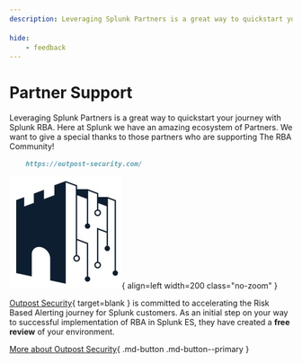 ```yaml
---
description: Leveraging Splunk Partners is a great way to quickstart your journey with Splunk RBA. Here at Splunk we have an amazing ecosystem of Partners.

hide:
    - feedback
---
```


# Partner Support

Leveraging Splunk Partners is a great way to quickstart your journey with Splunk RBA. Here at Splunk we have an amazing ecosystem of Partners. We want to give a special thanks to those partners who are supporting The RBA Community!

``` markdown title="Outpost Security"
    https://outpost-security.com/
```

<div class="result" markdown>

![Outpost Security](/assets/outpost-security.jpg){ align=left width=200 class="no-zoom" }

[Outpost Security](https://outpost-security.com/){ target=blank } is committed to accelerating the Risk Based Alerting journey for Splunk customers. As an initial step on your way to successful implementation of RBA in Splunk ES, they have created a **free review** of your environment.

[More about Outpost Security](./outpost/ "Outpost Security"){ .md-button .md-button--primary }

</div>